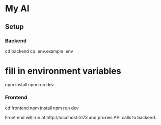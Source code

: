 # My AI

## Setup

### Backend
cd backend
cp .env.example .env
# fill in environment variables
npm install
npm run dev

### Frontend
cd frontend
npm install
npm run dev

Front end will run at http://localhost:5173 and proxies API calls to backend.

